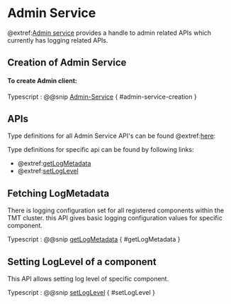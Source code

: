 # Admin Service
@extref:[Admin service](ts-docs:interfaces/clients.adminservice.html) provides a handle to admin related APIs which currently has logging related APIs.

## Creation of Admin Service

#### To create Admin client:

Typescript
:   @@snip [Admin-Service](../../../../../example/src/documentation/admin/AdminServiceExamples.ts) { #admin-service-creation }

## APIs

Type definitions for all Admin Service API's can be found @extref:[here](ts-docs:interfaces/clients.adminservice.html):

Type definitions for specific api can be found by following links:

- @extref:[getLogMetadata](ts-docs:interfaces/clients.adminservice.html#getlogmetadata)
- @extref:[setLogLevel](ts-docs:interfaces/clients.adminservice.html#setloglevel)

## Fetching LogMetadata

There is logging configuration set for all registered components within the TMT cluster. this API gives basic logging configuration values for specific component.

Typescript
:   @@snip [getLogMetadata](../../../../../example/src/documentation/admin/AdminServiceExamples.ts) { #getLogMetadata }

## Setting LogLevel of a component

This API allows setting log level of specific component.

Typescript
:   @@snip [setLogLevel](../../../../../example/src/documentation/admin/AdminServiceExamples.ts) { #setLogLevel }

